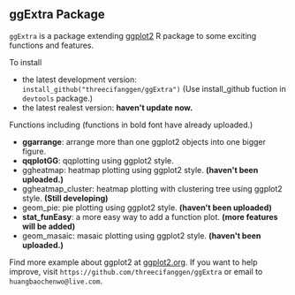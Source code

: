 ## ggExtra Package

`ggExtra` is a package extending [ggplot2](http://ggplot2.org/) R package to some exciting functions and features.

To install

* the latest development version: `install_github("threecifanggen/ggExtra")` (Use install_github fuction in `devtools` package.)
* the latest realest version: **haven't update now.**

Functions including (functions in bold font have already uploaded.)

* **ggarrange**: arrange more than one ggplot2 objects into one bigger figure.
* **qqplotGG**: qqplotting using ggplot2 style.
* ggheatmap: heatmap plotting using ggplot2 style. **(haven't been uploaded.)**
* ggheatmap_cluster: heatmap plotting with clustering tree using ggplot2 style. **(Still developing)**
* geom_pie: pie plotting using ggplot2 style. **(haven't been uploaded)**
* **stat_funEasy**: a more easy way to add a function plot. **(more features will be added)**
* geom_masaic: masaic plotting using ggplot2 style. **(haven't been uploaded.)**

Find more example about ggplot2 at [ggplot2.org](http://ggplot2.org). If you want to help improve, visit `https://github.com/threecifanggen/ggExtra` or email to `huangbaochenwo@live.com`.
